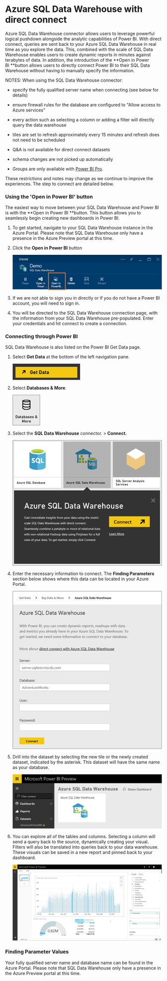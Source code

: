 ﻿<properties 
   pageTitle="Azure SQL Data Warehouse with direct connect"
   description="Azure SQL Data Warehouse with direct connect"
   services="powerbi" 
   documentationCenter="" 
   authors="v-aljenk" 
   manager="mblythe" 
   editor=""
   tags=""/>
 
<tags
   ms.service="powerbi"
   ms.devlang="NA"
   ms.topic="article"
   ms.tgt_pltfrm="NA"
   ms.workload="powerbi"
   ms.date="10/14/2015"
   ms.author="v-aljenk"/>

# Azure SQL Data Warehouse with direct connect

Azure SQL Data Warehouse connector allows users to leverage powerful logical pushdown alongside the analytic capabilities of Power BI. With direct connect, queries are sent back to your Azure SQL Data Warehouse in real time as you explore the data. This, combined with the scale of SQL Data Warehouse enables users to create dynamic reports in minutes against terabytes of data. In addition, the introduction of the **﻿Open in Power BI **﻿button allows users to directly connect Power BI to their SQL Data Warehouse without having to manually specify the information.

NOTES: When using the SQL Data Warehouse connector:

-   specify the fully qualified server name when connecting (see below for details)

-   ensure firewall rules for the database are configured to "Allow access to Azure services"

-   every action such as selecting a column or adding a filter will directly query the data warehouse

-   tiles are set to refresh approximately every 15 minutes and refresh does not need to be scheduled

-   Q&A is not available for direct connect datasets

-   schema changes are not picked up automatically

-   Groups are only available with [Power BI Pro](https://support.powerbi.com/knowledgebase/articles/685479).

These restrictions and notes may change as we continue to improve the experiences. The step to connect are detailed below.

### Using the 'Open in Power BI' button

The easiest way to move between your SQL Data Warehouse and Power BI is with the **﻿Open in Power BI **﻿button. This button allows you to seamlessly begin creating new dashboards in Power BI.

1. To get started, navigate to your SQL Data Warehouse instance in the Azure Portal. Please note that SQL Data Warehouse only have a presence in the Azure Preview portal at this time.

2. Click the **﻿Open in Power BI**﻿ button

   ![](media/powerbi-azure-sql-data-warehouse-with-direct-connect/Open.png)

3. If we are not able to sign you in directly or if you do not have a Power BI account, you will need to sign in.

4. You will be directed to the SQL Data Warehouse connection page, with the information from your SQL Data Warehouse pre-populated. Enter your credentials and hit connect to create a connection.

### Connecting through Power BI

SQL Data Warehouse is also listed on the Power BI Get Data page. 

1. Select **Get Data﻿** at the bottom of the left navigation pane.  

   ![](media/powerbi-azure-sql-data-warehouse-with-direct-connect/GetDatabutton.png)

2. Select **Databases & More**﻿.

   ![](media/powerbi-azure-sql-data-warehouse-with-direct-connect/DatabasesMore.png)

3. Select the **SQL Data Warehouse** connector. \>**﻿ Connect.**

   ![](media/powerbi-azure-sql-data-warehouse-with-direct-connect/AzureSQLDataWarehouse.png)

4. Enter the necessary information to connect. The **﻿Finding Parameters**﻿ section below shows where this data can be located in your Azure Portal.

   ![](media/powerbi-azure-sql-data-warehouse-with-direct-connect/AzureSQLDataWarehouse2.png)

5. Drill into the dataset by selecting the new tile or the newly created dataset, indicated by the asterisk. This dataset will have the same name as your database.

   ![](media/powerbi-azure-sql-data-warehouse-with-direct-connect/Dataset.PNG)

6. You can explore all of the tables and columns. Selecting a column will send a query back to the source, dynamically creating your visual. Filters will also be translated into queries back to your data warehouse. These visuals can be saved in a new report and pinned back to your dashboard.

   ![](media/powerbi-azure-sql-data-warehouse-with-direct-connect/Explore2.png)

### Finding Parameter Values

Your fully qualified server name and database name can be found in the Azure Portal. Please note that SQL Data Warehouse only have a presence in the Azure Preview portal at this time.

